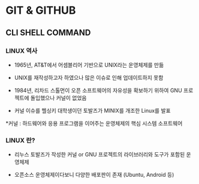 # GIT & GITHUB

## CLI SHELL COMMAND

### LINUX 역사

- 1965년, AT&T에서 어셈블리어 기반으로 UNIX라는 운영체제를 만듦

- UNIX를 재작성하고자 하였으나 많은 이슈로 인해 업데이트하지 못함

- 1984년, 리차드 스톨먼이 오픈 소프트웨어의 자유성을 확보하기 위하여 GNU 프로젝트에 돌입했으나 커널이 없었음

- 커널 이슈를 헬싱키 대학생이던 토발즈가 MINIX를 개조한 Linux를 발표

*커널 : 하드웨어와 응용 프로그램을 이어주는 운영체제의 핵심 시스템 소프트웨어

### LINUX 란?

- 리누스 토발즈가 작성한 커널 or GNU 프로젝트의 라이브러리와 도구가 포함된 운영체제

- 오픈소스 운영체제이다보니 다양한 배포판이 존재 (Ubuntu, Android 등)


